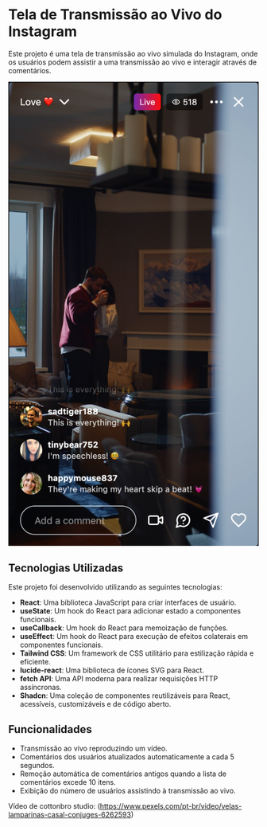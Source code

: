 # Tela de Transmissão ao Vivo do Instagram

Este projeto é uma tela de transmissão ao vivo simulada do Instagram, onde os usuários podem assistir a uma transmissão ao vivo e interagir através de comentários.

![Tela de Transmissão ao Vivo](print.png)

## Tecnologias Utilizadas

Este projeto foi desenvolvido utilizando as seguintes tecnologias:

- **React**: Uma biblioteca JavaScript para criar interfaces de usuário.
- **useState**: Um hook do React para adicionar estado a componentes funcionais.
- **useCallback**: Um hook do React para memoização de funções.
- **useEffect**: Um hook do React para execução de efeitos colaterais em componentes funcionais.
- **Tailwind CSS**: Um framework de CSS utilitário para estilização rápida e eficiente.
- **lucide-react**: Uma biblioteca de ícones SVG para React.
- **fetch API**: Uma API moderna para realizar requisições HTTP assíncronas.
- **Shadcn**: Uma coleção de componentes reutilizáveis para React, acessíveis, customizáveis e de código aberto.

## Funcionalidades

- Transmissão ao vivo reproduzindo um vídeo.
- Comentários dos usuários atualizados automaticamente a cada 5 segundos.
- Remoção automática de comentários antigos quando a lista de comentários excede 10 itens.
- Exibição do número de usuários assistindo à transmissão ao vivo.

Vídeo de cottonbro studio: (https://www.pexels.com/pt-br/video/velas-lamparinas-casal-conjuges-6262593)
